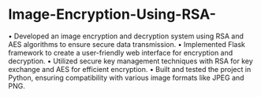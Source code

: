 # Image-Encryption-Using-RSA-
• Developed an image encryption and decryption system using RSA and AES algorithms to ensure secure 
data transmission. 
• Implemented Flask framework to create a user-friendly web interface for encryption and decryption. 
• Utilized secure key management techniques with RSA for key exchange and AES for efficient 
encryption. 
• Built and tested the project in Python, ensuring compatibility with various image formats like JPEG and 
PNG. 

